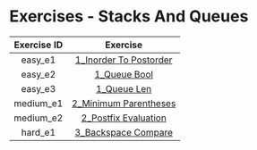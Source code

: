 # Exercises - Stacks And Queues

| Exercise ID | Exercise |
|:-----------:|:--------:|
| easy_e1 | [1_Inorder To Postorder](https://github.com/WasifKhan/UTM-Interview/tree/master/exercises/stacks_and_queues/1_inorder_to_postorder) |
| easy_e2 | [1_Queue Bool](https://github.com/WasifKhan/UTM-Interview/tree/master/exercises/stacks_and_queues/1_queue_bool) |
| easy_e3 | [1_Queue Len](https://github.com/WasifKhan/UTM-Interview/tree/master/exercises/stacks_and_queues/1_queue_len) |
| medium_e1 | [2_Minimum Parentheses](https://github.com/WasifKhan/UTM-Interview/tree/master/exercises/stacks_and_queues/2_minimum_parentheses) |
| medium_e2 | [2_Postfix Evaluation](https://github.com/WasifKhan/UTM-Interview/tree/master/exercises/stacks_and_queues/2_postfix_evaluation) |
| hard_e1 | [3_Backspace Compare](https://github.com/ByteAcademyCo/WasifKhan/UTM-Interview/tree/master/exercises/stacks_and_queues/3_backspace_compare) |
